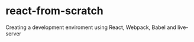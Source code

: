 # react-from-scratch
Creating a development enviroment using React, Webpack, Babel and live-server 
